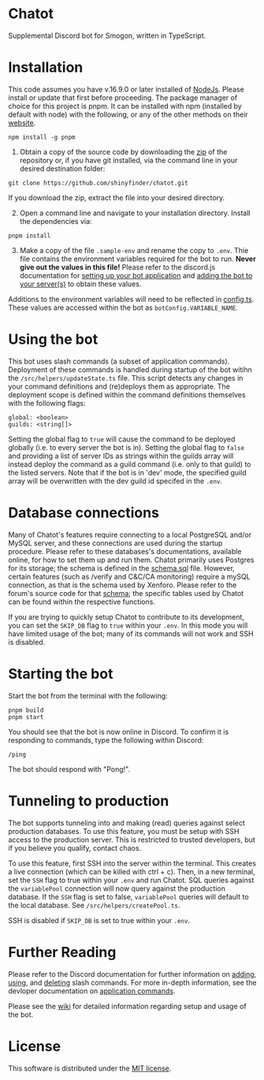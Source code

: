 # Chatot
Supplemental Discord bot for Smogon, written in TypeScript.

# Installation
This code assumes you have v.16.9.0 or later installed of [NodeJs](https://nodejs.org/en/). Please install or update that first before proceeding. The package manager of choice for this project is pnpm. It can be installed with npm (installed by default with node) with the following, or any of the other methods on their [website](https://pnpm.io/installation).

`npm install -g pnpm`

1. Obtain a copy of the source code by downloading the [zip](https://github.com/shinyfinder/chatot-smogon/archive/refs/heads/main.zip) of the repository or, if you have git installed, via the command line in your desired destination folder:

`git clone https://github.com/shinyfinder/chatot.git`

If you download the zip, extract the file into your desired directory.

2. Open a command line and navigate to your installation directory. Install the dependencies via:

`pnpm install`

3. Make a copy of the file `.sample-env` and rename the copy to `.env`. Thie file contains the environment variables required for the bot to run. **Never give out the values in this file!** Please refer to the discord.js documentation for [setting up your bot application](https://discordjs.guide/preparations/setting-up-a-bot-application.html) and [adding the bot to your server(s)](https://discordjs.guide/preparations/adding-your-bot-to-servers.html) to obtain these values.

Additions to the environment variables will need to be reflected in [config.ts](.blob/main/src/config.ts). These values are accessed within the bot as `botConfig.VARIABLE_NAME`.

# Using the bot
This bot uses slash commands (a subset of application commands). Deployment of these commands is handled during startup of the bot witihn the `/src/helpers/updateState.ts` file. This script detects any changes in your command definitions and (re)deploys them as appropriate. The deployment scope is defined within the command definitions themselves with the following flags:

```
global: <boolean>
guilds: <string[]>
```
Setting the global flag to `true` will cause the command to be deployed globally (i.e. to every server the bot is in). Setting the global flag to `false` and providing a list of server IDs as strings within the guilds array will instead deploy the command as a guild command (i.e. only to that guild) to the listed servers. Note that if the bot is in 'dev' mode, the specified guild array will be overwritten with the dev guild id specifed in the `.env`. 

# Database connections

Many of Chatot's features require connecting to a local PostgreSQL and/or MySQL server, and these connections are used during the startup procedure. Please refer to these databases's documentations, available online, for how to set them up and run them. Chatot primarily uses Postgres for its storage; the schema is defined in the [schema.sql](./src/sql/schema.sql) file. However, certain features (such as /verify and C&C/CA monitoring) require a mySQL connection, as that is the schema used by Xenforo. Please refer to the forum's source code for that [schema](https://github.com/smogon/forum/blob/572af5835637528ba7c49ae8899d85b1def67c4b/forums/src/XF/Install/Data/MySql.php); the specific tables used by Chatot can be found within the respective functions.

If you are trying to quickly setup Chatot to contribute to its development, you can set the `SKIP_DB` flag to `true` within your `.env`. In this mode you will have limited usage of the bot; many of its commands will not work and SSH is disabled.

# Starting the bot

Start the bot from the terminal with the following:

```
pnpm build
pnpm start
```

You should see that the bot is now online in Discord. To confirm it is responding to commands, type the following within Discord:

`/ping`

The bot should respond with "Pong!".

# Tunneling to production
The bot supports tunneling into and making (read) queries against select production databases. To use this feature, you must be setup with SSH access to the production server. This is restricted to trusted developers, but if you believe you qualify, contact chaos.

To use this feature, first SSH into the server within the terminal. This creates a live connection (which can be killed with ctrl + c). Then, in a new terminal, set the `SSH` flag to true within your `.env` and run Chatot. SQL queries against the `variablePool` connection will now query against the production database. If the `SSH` flag is set to false, `variablePool` queries will default to the local database. See `/src/helpers/createPool.ts`.

SSH is disabled if `SKIP_DB` is set to true within your `.env`.

# Further Reading
Please refer to the Discord documentation for further information on [adding](https://discordjs.guide/creating-your-bot/creating-commands.html), [using](https://discordjs.guide/interactions/slash-commands.html), and [deleting](https://discordjs.guide/creating-your-bot/deleting-commands.html) slash commands. For more in-depth information, see the devloper documentation on [application commands](https://discord.com/developers/docs/interactions/application-commands).

Please see the [wiki](https://github.com/shinyfinder/chatot-smogon/wiki) for detailed information regarding setup and usage of the bot.

# License
This software is distributed under the [MIT license](./blob/main/LICENSE).